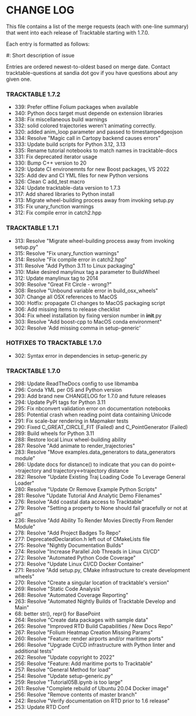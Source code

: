 # CHANGE LOG

This file contains a list of the merge requests (each with one-line summary)
that went into each release of Tracktable starting with 1.7.0.

Each entry is formatted as follows:

#<MERGE REQUEST NUMBER>: Short description of issue

Entries are ordered newest-to-oldest based on merge date.  Contact
tracktable-questions at sandia dot gov if you have questions about
any given one.

### TRACKTABLE 1.7.2

- 339: Prefer offline Folium packages when available
- 340: Python docs target must depende on extension libraries
- 338: Fix miscellaneous build warnings
- 332: solid colored trajectories weren't animating correctly.
- 320: added anim_loop parameter and passed to timestampedgeojson
- 334: Resolve "Magic call in Cartopy backend causes errors"
- 333: Update build scripts for Python 3.12, 3.13
- 335: Rename tutorial notebooks to match names in tracktable-docs
- 331: Fix deprecated iterator usage
- 330: Bump C++ version to 20
- 329: Update CI environemnts for new Boost packages, VS 2022
- 325: Add dev and CI YML files for new Python versions
- 326: Clean C add_test macro
- 324: Update tracktable-data version to 1.7.3
- 317: Add shared libraries to Python install
- 313: Migrate wheel-building process away from invoking setup.py
- 315: Fix unary_function warnings
- 312: Fix compile error in catch2.hpp

### TRACKTABLE 1.7.1

- 313: Resolve "Migrate wheel-building process away from invoking setup.py"
- 315: Resolve "Fix unary_function warnings"
- 314: Resolve "Fix compile error in catch2.hpp"
- 311: Resolve "Add Python 3.11 to Linux packaging"
- 310: Make desired manylinux tag a parameter to BuildWheel
- 312: Update manylinux tag to 2014
- 309: Resolve "Great Fit Circle - wrong?"
- 308: Resolve "Unbound variable error in build_osx_wheels"
- 307: Change all OSX references to MacOS
- 300: Hotfix: propagate CI changes to MacOS packaging script
- 306: Add missing items to release checklist
- 304: Fix wheel installation by fixing version number in __init__.py
- 303: Resolve "Add boost-cpp to MacOS conda environment"
- 302: Resolve 'Add missing comma in setup-generic'

### HOTFIXES TO TRACKTABLE 1.7.0

- 302: Syntax error in dependencies in setup-generic.py

### TRACKTABLE 1.7.0

- 298: Update ReadTheDocs config to use libmamba
- 296: Conda YML per OS and Python version
- 293: Add brand new CHANGELOG for 1.7.0 and future releases
- 294: Update PyPI tags for Python 3.11
- 295: Fix nbconvert validation error on documentation notebooks
- 285: Potential crash when reading point data containing Unicode
- 291: Fix scale-bar rendering in Mapmaker tests
- 290: Fixed C_GREAT_CIRCLE_FIT (Failed) and C_PointGenerator (Failed)
- 289: Build wheels for Python 3.11
- 288: Restore local Linux wheel-building ability
- 287: Resolve "Add animate to render_trajectories"
- 283: Resolve "Move examples.data_generators to data_generators module"
- 286: Update docs for distance() to indicate that you can do point<->trajectory and trajectory<->trajectory distance
- 282: Resolve "Update Existing Traj Loading Code To Leverage General Loader"
- 280: Resolve "Update Or Remove Example Python Scripts"
- 281: Resolve "Update Tutorial And Analytic Demo Filenames"
- 276: Resolve "Add coastal data access to Tracktable"
- 279: Resolve "Setting a property to None should fail gracefully or not at all"
- 236: Resolve "Add Ability To Render Movies Directly From Render Module"
- 278: Resolve "Add Project Badges To Repo"
- 277: DeprecatedDeclaration.h left out of CMakeLists file
- 275: Resolve "Nightly Documentation Builds"
- 274: Resolve "Increase Parallel Job Threads in Linux CI/CD"
- 272: Resolve "Automated Python Code Coverage"
- 273: Resolve "Update Linux CI/CD Docker Container"
- 271: Resolve "Add setup.py, CMake infrastructure to create development wheels"
- 270: Resolve "Create a singular location of tracktable's version"
- 269: Resolve "Static Code Analysis"
- 268: Resolve "Automated Coverage Reporting"
- 263: Resolve "Automated Nightly Builds of Tracktable Develop and Main"
- 68: better str(), repr() for BasePoint
- 264: Resolve "Create data packages with sample data"
- 265: Resolve "Improved RTD Build Capabilities / New Docs Repo"
- 267: Resolve "Folium Heatmap Creation Missing Params"
- 260: Resolve "Feature: render airports and/or maritime ports"
- 266: Resolve "Upgrade CI/CD infrastructure with Python linter and additional tests"
- 262: Resolve "Update copyright to 2022"
- 256: Resolve "Feature: Add maritime ports to Tracktable"
- 257: Resolve "General Method for load"
- 254: Resolve "Update setup-generic.py"
- 259: Resolve "Tutorial05B.ipynb is too large"
- 261: Resolve "Complete rebuild of Ubuntu 20.04 Docker image"
- 256: Resolve "Remove contents of master branch"
- 242: Resolve "Verify documentation on RTD prior to 1.6 release"
- 253: Update RTD Conf


